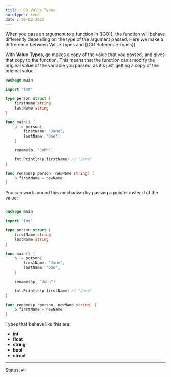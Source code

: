 ```yaml
---
title : GO Value Types
notetype : feed
date : 20-02-2022
---
```


When you pass an argument to a function in [[GO]], the function will behave differently depending on the type of the argument passed. Here we make a diffrerence between Value Types and [[GO Reference Types]]

With **Value Types**, go makes a copy of the value that you passed, and gives that copy to the function. This means that the function can't modify the original value of the variable you passed, as it's just getting a copy of the original value.

```go
package main

import "fmt"

type person struct {
	firstName string
	lastName string
}

func main() {
	p := person{
		firstName: "Jane",
		lastName: "Doe",
	}

	rename(p, "John")

	fmt.Println(p.firstName) // "Jane"
}

func rename(p person, newName string) {
	p.firstName = newName
}

```

You can work around this mechanism by passing a pointer instead of the value:

```go

package main

import "fmt"

type person struct {
	firstName string
	lastName string
}

func main() {
	p := person{
		firstName: "Jane",
		lastName: "Doe",
	}

	rename(&p, "John")

	fmt.Println(p.firstName) // "Jane"
}

func rename(p *person, newName string) {
	p.firstName = newName
}

```

Types that behave like this are:
- **int**
- **float**
- **string**
- **bool**
- **struct**


-----

Status: #💡 

